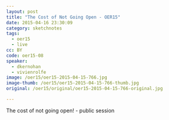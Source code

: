 ```yaml
---
layout: post
title: "The Cost of Not Going Open - OER15"
date: 2015-04-16 23:30:09
category: sketchnotes
tags:
  - oer15
  - live
cc: BY
code: oer15-08
speaker:
  - dkernohan
  - vivienrolfe
image: /oer15/oer15-2015-04-15-766.jpg
image-thumb: /oer15/oer15-2015-04-15-766-thumb.jpg
original: /oer15/original/oer15-2015-04-15-766-original.jpg

---
```

The cost of not going open! - public session

